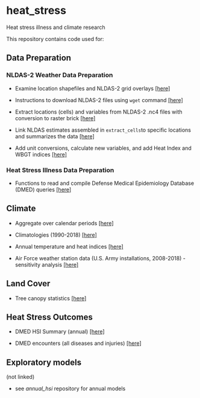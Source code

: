 # heat_stress
Heat stress illness and climate research

This repository contains code used for:

## Data Preparation

### NLDAS-2 Weather Data Preparation
- Examine location shapefiles and NLDAS-2 grid overlays [[here]](shapefiles.html)  

- Instructions to download NLDAS-2 files using `wget` command [[here]](nldas_wget.html)  

- Extract locations (cells) and variables from NLDAS-2 .nc4 files with conversion to raster brick [[here]](extract_cells.html)  

- Link NLDAS estimates assembled in `extract_cells`to specific locations and summarizes the data [[here]](installation_nldas.html)

- Add unit conversions, calculate new variables, and add Heat Index and WBGT indices [[here]](nldas_indices.html)

### Heat Stress Illness Data Preparation
- Functions to read and compile Defense Medical Epidemiology Database (DMED) queries [[here]](dmed_read.html)

## Climate 

- Aggregate over calendar periods [[here]](nldas_averaged.html) 

- Climatologies (1990-2018) [[here]](climatology.html) 

- Annual temperature and heat indices [[here]](annual_tables.html)

- Air Force weather station data (U.S. Army installations, 2008-2018) - sensitivity analysis [[here]](af_weather.html)

## Land Cover

- Tree canopy statistics [[here]](land_cover.html)

## Heat Stress Outcomes

- DMED HSI Summary (annual) [[here]](dmed_summary.html) 

- DMED encounters (all diseases and injuries) [[here]](dmed_full_icd.html)

## Exploratory models
(not linked)

- see *annual_hsi* repository for annual models
